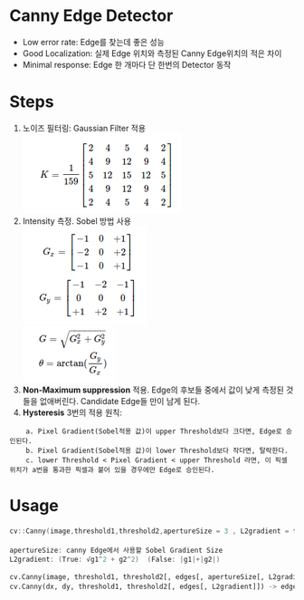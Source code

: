 # Canny Edge Detector

* Low error rate: Edge를 찾는데 좋은 성능
* Good Localization: 실제 Edge 위치와 측정된 Canny Edge위치의 적은 차이
* Minimal response: Edge 한 개마다 단 한번의 Detector 동작


# Steps

1. 노이즈 필터링: Gaussian Filter 적용   	
   ![gaussian](https://github.com/saturnone1/OpenCV_study/blob/e4839960d7e5e62495bd27d1251a76e513c5924f/ImageProcessing/image/canny_gaussian.png)   
2. Intensity 측정. Sobel 방법 사용   
	![Sobel](https://github.com/saturnone1/OpenCV_study/blob/e4839960d7e5e62495bd27d1251a76e513c5924f/ImageProcessing/image/canny_sobel.png)   
	![result](https://github.com/saturnone1/OpenCV_study/blob/e4839960d7e5e62495bd27d1251a76e513c5924f/ImageProcessing/image/canny_result.png)   
4. **Non-Maximum suppression** 적용. Edge의 후보들 중에서 값이 낮게 측정된 것들을 없애버린다. Candidate Edge들 만이 남게 된다.   
5. **Hysteresis** 3번의 적용 원칙:
```
	a. Pixel Gradient(Sobel적용 값)이 upper Threshold보다 크다면, Edge로 승인된다.   
	b. Pixel Gradient(Sobel적용 값)이 lower Threshold보다 작다면, 탈락한다.   
	c. lower Threshold < Pixel Gradient < upper Threshold 라면, 이 픽셀 위치가 a번을 통과한 픽셀과 붙어 있을 경우에만 Edge로 승인된다.   
```


# Usage

```cpp
cv::Canny(image,threshold1,threshold2,apertureSize = 3 , L2gradient = false)

apertureSize: canny Edge에서 사용할 Sobel Gradient Size
L2gradient: (True: √g1^2 + g2^2)  (False: |g1|+|g2|)
```

```python
cv.Canny(image, threshold1, threshold2[, edges[, apertureSize[, L2gradient]]]) -> edges
cv.Canny(dx, dy, threshold1, threshold2[, edges[, L2gradient]]) -> edges
```
